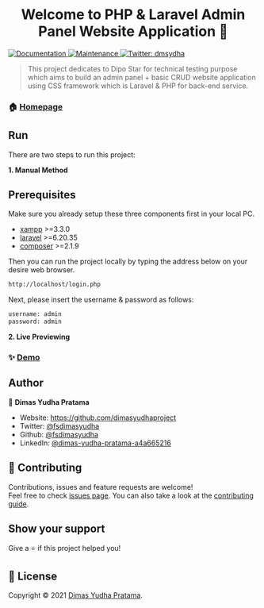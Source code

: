 <h1 align="center">Welcome to PHP & Laravel Admin Panel Website Application 👋</h1>
<p>
  <a href="https://github.com/dimasyudhaproject/dimasyudha/blob/master/README.md" target="_blank">
    <img alt="Documentation" src="https://img.shields.io/badge/documentation-yes-brightgreen.svg" />
  </a>
  <a href="https://github.com/kefranabg/readme-md-generator/graphs/commit-activity" target="_blank">
    <img alt="Maintenance" src="https://img.shields.io/badge/Maintained%3F-yes-green.svg" />
  </a>
  <a href="https://twitter.com/dmsydha" target="_blank">
    <img alt="Twitter: dmsydha" src="https://img.shields.io/twitter/follow/fsdimasyudha.svg?style=social" />
  </a>
</p>

> This project dedicates to Dipo Star for technical testing purpose which aims to build an admin panel + basic CRUD website application using CSS framework which is Laravel & PHP for back-end service.

### 🏠 [Homepage](https://github.com/fsdimasyudha)

## Run

There are two steps to run this project:

**1. Manual Method**

## Prerequisites

Make sure you already setup these three components first in your local PC.
- [xampp](https://www.apachefriends.org/download.html) >=3.3.0
- [laravel](https://laravel.com/docs/4.2/installation) >=6.20.35
- [composer](https://getcomposer.org/download/) >=2.1.9

Then you can run the project locally by typing the address below on your desire web browser.

```sh
http://localhost/login.php
```

Next, please insert the username & password as follows:

```sh
username: admin
password: admin
```

**2. Live Previewing**

### ✨ [Demo](https://dimasyudha-dipo.herokuapp.com/login.php)


## Author

👤 **Dimas Yudha Pratama**

* Website: https://github.com/dimasyudhaproject
* Twitter: [@fsdimasyudha](https://twitter.com/fsdimasyudha)
* Github: [@fsdimasyudha](https://github.com/fsdimasyudha)
* LinkedIn: [@dimas-yudha-pratama-a4a665216](https://linkedin.com/in/dimas-yudha-pratama-a4a665216)

## 🤝 Contributing

Contributions, issues and feature requests are welcome!<br />Feel free to check [issues page](https://github.com/dimasyudhaproject/PHP-Laravel/issues). You can also take a look at the [contributing guide](https://github.com/kefranabg/readme-md-generator/blob/master/CONTRIBUTING.md).

## Show your support

Give a ⭐️ if this project helped you!

## 📝 License

Copyright © 2021 [Dimas Yudha Pratama](https://github.com/fsdimasyudha).<br />

